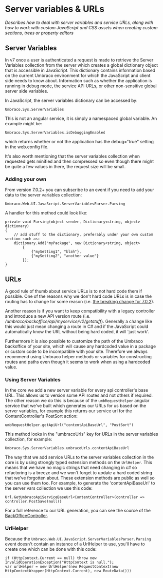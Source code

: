 # Server variables & URLs

_Describes how to deal with server variables and service URLs, along with how to work with custom JavaScript and CSS assets when creating custom sections, trees or property editors_

## Server Variables

In v7 once a user is authenticated a request is made to retrieve the Server Variables collection from the server which creates a global dictionary object that is accessible in JavaScript. This dictionary contains information based on the current Umbraco environment for which the JavaScript and client side needs to know about. Information such as whether the application is running in debug mode, the service API URLs, or other non-sensitive global server side variables.

In JavaScript, the server variables dictionary can be accessed by:

	Umbraco.Sys.ServerVariables

This is not an angular service, it is simply a namespaced global variable. An example might be:

	Umbraco.Sys.ServerVariables.isDebuggingEnabled

which returns whether or not the application has the debug="true" setting in the web.config file.

It's also worth mentioning that the server variables collection when requested gets minified and then compressed so even though there might be quite a few values in there, the request size will be small.

### Adding your own

From version 7.0.2+ you can subscribe to an event if you need to add your data to the server variables collection:

	Umbraco.Web.UI.JavaScript.ServerVariablesParser.Parsing

A handler for this method could look like:

    private void Parsing(object sender, Dictionary<string, object> dictionary)
    {
		// add stuff to the dictionary, preferably under your own custom section such as:
        dictionary.Add("myPackage", new Dictionary<string, object>
            {
                {"mySetting1", "blah"},
                {"mySetting2", "another value"}
            });
    }

## URLs

A good rule of thumb about service URLs is to not hard code them if possible. One of the reasons why we don't hard code URLs is in case the routing has to change for some reason (i.e. [the breaking change for 7.0.2](https://umbraco.com/blog/heads-up-breaking-change-coming-in-702-and-62/)).

Another reason is if you want to keep compatibility with a legacy controller and introduce a new API version route (i.e. */umbraco/backoffice/api/myservice/v2/getstuff*). Generally a change like this would just mean changing a route in C# and if the JavaScript could automatically know the URL without being hard coded, it will 'just work'.

Furthermore it is also possible to customize the path of the Umbraco backoffice of your site, which will cause any hardcoded value in a package or custom code to be incompatible with your site. Therefore we always recommend using Umbraco helper methods or variables for constructing routes and paths even though it seems to work when using a hardcoded value.

### Using Server Variables

In the core we add a new server variable for every api controller's base URL. This allows us to version some API routes and not others if required. The other reason we do this is because of the `umbRequestHelper` angular service that we've built which generates our URLs for us based on the server variables, for example this returns our service url for the ContentController's PostSort action:

	umbRequestHelper.getApiUrl("contentApiBaseUrl", "PostSort")  

This method looks in the "umbracoUrls" key for URLs in the server variables collection, for example:

	Umbraco.Sys.ServerVariables.umbracoUrls.contentApiBaseUrl

The way that we add service URLs to the server variables collection in the core is by using strongly typed extension methods on the `UrlHelper`. This means that we have no magic strings that need changing in c# so refactoring is a breeze and we won't forget to update a hard coded string that we've forgotten about. These extension methods are public as well so you can use them too. For example, to generate the 'contentApiBaseUrl' to the server vars collection we use this code:

	Url.GetUmbracoApiServiceBaseUrl<ContentController>(controller => controller.PostSave(null))

For a full reference to our URL generation, you can see the source of the [BackOfficeController](https://github.com/umbraco/Umbraco-CMS/blob/dev-v7/src/Umbraco.Web/Editors/BackOfficeController.cs).

### UrlHelper

Because the `Umbraco.Web.UI.JavaScript.ServerVariablesParser.Parsing` event doesn't contain an instance of a UrlHelper to use, you'll have to create one which can be done with this code:

	if (HttpContext.Current == null) throw new InvalidOperationException("HttpContext is null.");
	var urlHelper = new UrlHelper(new RequestContext(new HttpContextWrapper(HttpContext.Current), new RouteData()))
